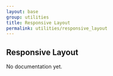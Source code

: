 ```yaml
---
layout: base
group: utilities
title: Responsive Layout
permalink: utilities/responsive_layout
---
```


## Responsive Layout

<p class="hint hint--error">No documentation yet.</p>
